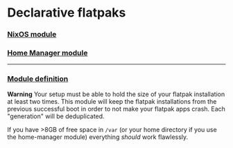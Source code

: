 # Declarative flatpaks

### [**NixOS** module](docs/nixos.md)
### [**Home Manager** module](docs/home-manager.md)
---
### [Module definition](docs/definition.md)

**Warning** Your setup must be able to hold the size of your flatpak installation at least two times. This module will keep the flatpak installations from the previous successful boot in order to not make your flatpak apps crash. Each "generation" will be deduplicated.

If you have >8GB of free space in `/var` (or your home directory if you use the home-manager module) everything *should* work flawlessly.